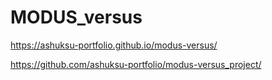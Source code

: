 # MODUS_versus


https://ashuksu-portfolio.github.io/modus-versus/


https://github.com/ashuksu-portfolio/modus-versus_project/
